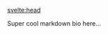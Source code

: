 <svelte:head>
  <title>Kevin R. Whitley - About</title>
</svelte:head>

Super cool markdown bio here...
